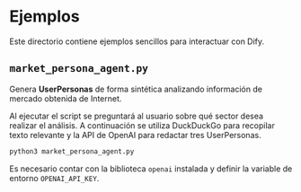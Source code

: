 # Ejemplos

Este directorio contiene ejemplos sencillos para interactuar con Dify.

## `market_persona_agent.py`

Genera **UserPersonas** de forma sintética analizando información de mercado obtenida de Internet.

Al ejecutar el script se preguntará al usuario sobre qué sector desea realizar el análisis. A continuación se utiliza DuckDuckGo para recopilar texto relevante y la API de OpenAI para redactar tres UserPersonas.

```bash
python3 market_persona_agent.py
```

Es necesario contar con la biblioteca `openai` instalada y definir la variable de entorno `OPENAI_API_KEY`.
